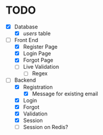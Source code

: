 # TODO

- [X] Database
    - [X] _users_ table

- [ ] Front End
    - [X] Register Page
    - [X] Login Page
    - [X] Forgot Page
    - [ ] Live Validation
        - [ ] Regex
    
- [ ] Backend
    - [X] Registration
        - [X] Message for existing email
    - [X] Login
    - [X] Forgot
    - [X] Validation
    - [X] Session
    - [ ] Session on Redis?